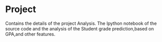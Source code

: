 # Project
Contains the details of the project Analysis.
The Ipython notebook of the source code and the analysis of the Student grade prediction,based on GPA,and other features.
